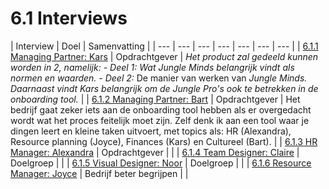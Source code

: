 # 6.1 Interviews

| Interview | Doel | Samenvatting |
| --- | --- | --- | --- | --- | --- | --- |
| [6.1.1 Managing Partner: Kars](6.1.1-managing-partner-kars.md)                                                                                                                                           | Opdrachtgever | _Het product zal gedeeld kunnen worden in 2, namelijk: - Deel 1: Wat Jungle Minds belangrijk vindt als normen en waarden. - Deel 2:_ De manier van werken van _Jungle Minds. Daarnaast vindt Kars belangrijk om de Jungle Pro's ook te betrekken in de onboarding tool._ |
| [6.1.2 Managing Partner: Bart](6.1.2-managing-partner-bart.md) | Opdrachtgever | Het bedrijf gaat zeker iets aan de onboarding tool hebben als er overgedacht wordt wat het proces feitelijk moet zijn. Zelf denk ik aan een tool waar je dingen leert en kleine taken uitvoert, met topics als: HR \(Alexandra\), Resource planning \(Joyce\), Finances \(Kars\) en Cultureel \(Bart\). |
| [6.1.3 HR Manager: Alexandra](6.1.3-hr-manager-alexandra.md) | Opdrachtgever |  |
| [6.1.4 Team Designer: Claire](6.1.4-team-designer-claire.md) | Doelgroep |  |
| [6.1.5 Visual Designer: Noor](6.1.5-visual-designer-noor.md) | Doelgroep |  |
| [6.1.6 Resource Manager: Joyce](6.1.6-resource-manager-joyce.md) | Bedrijf beter begrijpen |  |

